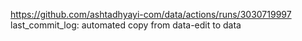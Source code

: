 https://github.com/ashtadhyayi-com/data/actions/runs/3030719997
last_commit_log: automated copy from data-edit to data